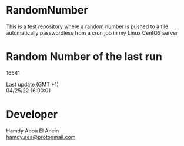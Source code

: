 # RandomNumber    
This is a test repository where a random number is pushed to a file automatically passwordless from a cron job in my Linux CentOS server    
# Random Number of the last run   
16541
      
Last update (GMT +1)    
04/25/22 16:00:01
# Developer    
Hamdy Abou El Anein   
hamdy.aea@protonmail.com
